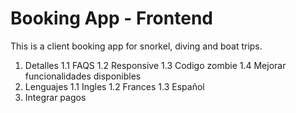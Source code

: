 # Booking App - Frontend

This is a client booking app for snorkel, diving and boat trips.

1. Detalles 
    1.1 FAQS
    1.2 Responsive
    1.3 Codigo zombie
    1.4 Mejorar funcionalidades disponibles
2. Lenguajes
    1.1 Ingles
    1.2 Frances
    1.3 Español
3. Integrar pagos